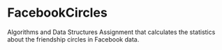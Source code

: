 # FacebookCircles
Algorithms and Data Structures Assignment that calculates the statistics about the friendship circles in Facebook data.
